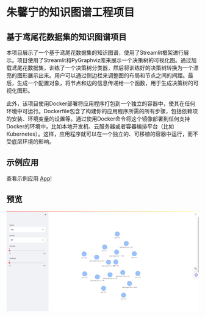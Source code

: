 # 朱馨宁的知识图谱工程项目

## 基于鸢尾花数据集的知识图谱项目
本项目展示了一个基于鸢尾花数据集的知识图谱，使用了Streamlit框架进行展示。项目使用了Streamlit和PyGraphviz库来展示一个决策树的可视化图。通过加载鸢尾花数据集，训练了一个决策树分类器，然后将训练好的决策树转换为一个漂亮的图形展示出来。用户可以通过侧边栏来调整图的布局和节点之间的间距。最后，生成一个配置对象，将节点和边的信息传递给一个函数，用于生成决策树的可视化图形。

此外，该项目使用Docker部署将应用程序打包到一个独立的容器中，使其在任何环境中可运行。Dockerfile包含了构建你的应用程序所需的所有步骤，包括依赖项的安装、环境变量的设置等。通过使用Docker命令将这个镜像部署到任何支持Docker的环境中，比如本地开发机、云服务器或者容器编排平台（比如Kubernetes）。这样，应用程序就可以在一个独立的、可移植的容器中运行，而不受底层环境的影响。

## 示例应用
查看示例应用 [App](http://43.156.52.96:8501/)!

## 预览
![基于鸢尾花数据集的知识图谱](./imgs/iris.png)